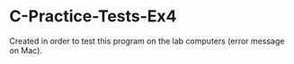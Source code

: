 C-Practice-Tests-Ex4
====================
Created in order to test this program on the lab computers (error message on Mac).
